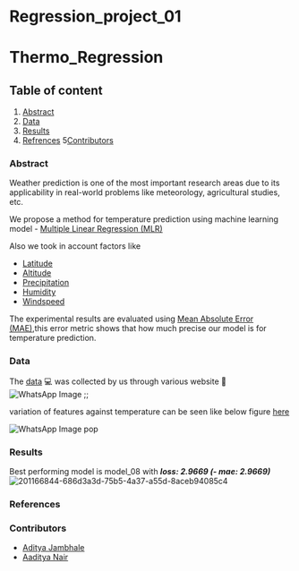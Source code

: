 # Regression_project_01
# Thermo_Regression

## Table of content
1. [Abstract](https://github.com/Chandu106/Regression_project_01/blob/main/README.md#abstract)
2. [Data](https://github.com/Chandu106/Regression_project_01/blob/main/README.md#data)
3. [Results](https://github.com/Chandu106/Regression_project_01/blob/main/README.md#results)
4. [Refrences](https://github.com/Chandu106/Regression_project_01/blob/main/README.md#references) 
5[Contributors](https://github.com/Chandu106/Regression_project_01/blob/main/README.md#contributors)
### Abstract
Weather prediction is one of the most important research areas due to its applicability in real-world problems like meteorology, agricultural studies, etc.

We propose a method for temperature prediction using machine learning model - [Multiple Linear Regression (MLR)](https://en.wikipedia.org/wiki/Linear_regression)

 Also we took in account factors like 
* [Latitude](https://en.wikipedia.org/wiki/Latitude)
* [Altitude](https://en.wikipedia.org/wiki/Altitude)
* [Precipitation](https://en.wikipedia.org/wiki/Precipitation)
* [Humidity](https://en.wikipedia.org/wiki/Humidity)
* [Windspeed](https://en.wikipedia.org/wiki/Windspeed)

The experimental results are evaluated using  [Mean Absolute Error (MAE)](),this error metric shows that how much precise our model is for temperature prediction.

### Data

The [data](https://github.com/Chandu106/Regression_project_01/blob/main/thermodynamics_csv01_02.csv) :computer: was collected by us through various website :scroll:
![WhatsApp Image ;;](https://user-images.githubusercontent.com/116875885/203907546-2ea4c577-6d38-4407-b1c8-497f48635a77.jpeg)

variation of features against temperature can be seen like below figure [here](https://github.com/Chandu106/Regression_project_01/blob/main/Data_Graphs.ipynb)

![WhatsApp Image pop](https://user-images.githubusercontent.com/116875885/203907605-ba709c6b-9bf9-47e5-bcab-221bd0d5ef94.jpeg)




### Results

Best performing model is model_08 with **_loss: 2.9669 (- mae: 2.9669)_**
![201166844-686d3a3d-75b5-4a37-a55d-8aceb94085c4](https://user-images.githubusercontent.com/116875885/203907650-a8f787d3-86cc-40a4-855e-df2723670bff.jpeg)



### References


### Contributors
* [Aditya Jambhale](https://github.com/adijams01)
* [Aaditya Nair](https://github.com/ad5454)
